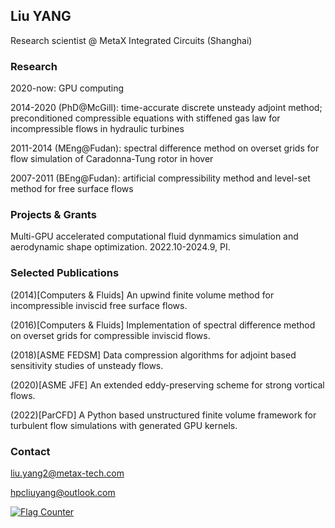 ## Liu YANG 


Research scientist @ MetaX Integrated Circuits (Shanghai)

### Research
2020-now: GPU computing  

2014-2020 (PhD@McGill): time-accurate discrete unsteady adjoint method;   
           preconditioned compressible equations with stiffened gas law for incompressible flows in hydraulic turbines 


2011-2014 (MEng@Fudan): spectral difference method on overset grids for flow simulation of Caradonna-Tung rotor in hover   


2007-2011 (BEng@Fudan): artificial compressibility method and level-set method for free surface flows  

### Projects & Grants
Multi-GPU accelerated computational fluid dynmamics simulation and aerodynamic shape optimization. 2022.10-2024.9, PI.

### Selected Publications  
(2014)[Computers & Fluids] An upwind finite volume method for incompressible inviscid free surface flows.    

(2016)[Computers & Fluids] Implementation of spectral difference method on overset grids for compressible inviscid flows.  

(2018)[ASME FEDSM] Data compression algorithms for adjoint based sensitivity studies of unsteady flows.  

(2020)[ASME JFE] An extended eddy-preserving scheme for strong vortical flows.  

(2022)[ParCFD] A Python based unstructured finite volume framework for turbulent flow simulations with generated GPU kernels.  
  
### Contact
liu.yang2@metax-tech.com  


hpcliuyang@outlook.com  



<a href="https://info.flagcounter.com/H4mb"><img src="https://s01.flagcounter.com/count/H4mb/bg_FFFFFF/txt_000000/border_CCCCCC/columns_5/maxflags_10/viewers_3/labels_1/pageviews_1/flags_0/percent_0/" alt="Flag Counter" border="0"></a>
